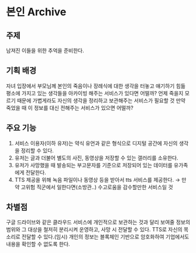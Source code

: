 # 본인 Archive

## 주제

남져진 이들을 위한 추억을 준비한다.

## 기획 배경

자녀 입장에서 부모님께 본인의 죽음이나 장례식에 대한 생각을 터놓고 얘기하기 힘듦
평소에 가지고 있는 생각들을 아카이빙 해주는 서비스가 있다면 어떨까?
언제 죽을지 모르기 때문에 가볍게라도 자신의 생각을 정리하고 보관해주는 서비스가 필요할 것
만약 죽었을 때 이 정보를 대신 전해주는 서비스가 있으면 어떨까?

## 주요 기능

1. 서비스 이용자(이하 유저)는 약식 유언과 같은 형식으로 디지털 공간에 자신의 생각을 정리할 수 있다.
2. 유저는 글과 더불어 별도의 사진, 동영상을 저장할 수 있는 갤러리를 소유한다.
3. 유저가 사망했을 때 발송되는 부고문자를 기준으로 저장되어 있는 데이터를 유가족에게 전달한다.
4. TTS 제공을 위해 녹음 파일이나 동영상 등을 받아서 tts 서비스를 제공한다.
    → 만약 고위험 직군에서 일한다면(소방관..) 수고로움을 감수할만한 서비스일 것

## 차별점

구글 드라이브와 같은 클라우드 서비스에 개인적으로 보관하는 것과 달리 보여줄 정보의 범위와 그 대상을 철저히 분리시켜 운영하고, 사망 시 전달할 수 있다.
TTS로 자신의 목소리로 전달할 수 있다.(임시)
개인의 정보는 블록체인 기반으로 암호화하여 기업에서도 내용을 확인할 수 없도록 한다.